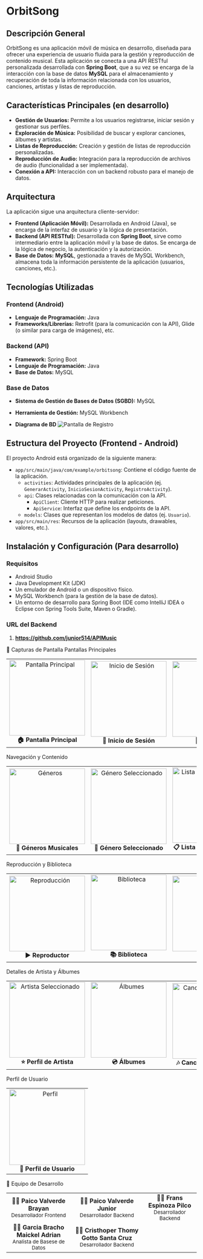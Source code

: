 # OrbitSong

## Descripción General

OrbitSong es una aplicación móvil de música en desarrollo, diseñada para ofrecer una experiencia de usuario fluida para la gestión y reproducción de contenido musical. Esta aplicación se conecta a una API RESTful personalizada desarrollada con **Spring Boot**, que a su vez se encarga de la interacción con la base de datos **MySQL** para el almacenamiento y recuperación de toda la información relacionada con los usuarios, canciones, artistas y listas de reproducción.

## Características Principales (en desarrollo)

* **Gestión de Usuarios:** Permite a los usuarios registrarse, iniciar sesión y gestionar sus perfiles.
* **Exploración de Música:** Posibilidad de buscar y explorar canciones, álbumes y artistas.
* **Listas de Reproducción:** Creación y gestión de listas de reproducción personalizadas.
* **Reproducción de Audio:** Integración para la reproducción de archivos de audio (funcionalidad a ser implementada).
* **Conexión a API:** Interacción con un backend robusto para el manejo de datos.

## Arquitectura

La aplicación sigue una arquitectura cliente-servidor:

* **Frontend (Aplicación Móvil):** Desarrollada en Android (Java), se encarga de la interfaz de usuario y la lógica de presentación.
* **Backend (API RESTful):** Desarrollada con **Spring Boot**, sirve como intermediario entre la aplicación móvil y la base de datos. Se encarga de la lógica de negocio, la autenticación y la autorización.
* **Base de Datos:** **MySQL**, gestionada a través de MySQL Workbench, almacena toda la información persistente de la aplicación (usuarios, canciones, etc.).

## Tecnologías Utilizadas

### Frontend (Android)
* **Lenguaje de Programación:** Java
* **Frameworks/Librerías:** Retrofit (para la comunicación con la API), Glide (o similar para carga de imágenes), etc.

### Backend (API)
* **Framework:** Spring Boot
* **Lenguaje de Programación:** Java
* **Base de Datos:** MySQL

### Base de Datos
* **Sistema de Gestión de Bases de Datos (SGBD):** MySQL
* **Herramienta de Gestión:** MySQL Workbench

* **Diagrama de BD**
    ![Pantalla de Registro](https://i.postimg.cc/NMYRYd6g/bd.jpg)

## Estructura del Proyecto (Frontend - Android)

El proyecto Android está organizado de la siguiente manera:

* `app/src/main/java/com/example/orbitsong`: Contiene el código fuente de la aplicación.
    * `activities`: Actividades principales de la aplicación (ej. `GenerarActivity`, `InicioSesionActivity`, `RegistroActivity`).
    * `api`: Clases relacionadas con la comunicación con la API.
        * `ApiClient`: Cliente HTTP para realizar peticiones.
        * `ApiService`: Interfaz que define los endpoints de la API.
    * `models`: Clases que representan los modelos de datos (ej. `Usuario`).
* `app/src/main/res`: Recursos de la aplicación (layouts, drawables, valores, etc.).

## Instalación y Configuración (Para desarrollo)

### Requisitos
* Android Studio
* Java Development Kit (JDK)
* Un emulador de Android o un dispositivo físico.
* MySQL Workbench (para la gestión de la base de datos).
* Un entorno de desarrollo para Spring Boot (IDE como IntelliJ IDEA o Eclipse con Spring Tools Suite, Maven o Gradle).

### URL del Backend
1.  **https://github.com/junior514/APIMusic**

📸 Capturas de Pantalla
Pantallas Principales
<div align="center">
  <table>
    <tr>
      <td align="center">
        <img src="https://i.postimg.cc/cCkx9Jxp/Inicio.png" width="200px" alt="Pantalla Principal"/>
        <br><b>🏠 Pantalla Principal</b>
      </td>
      <td align="center">
        <img src="https://i.postimg.cc/fyRWfdN7/Iniciar-Sesion.png" width="200px" alt="Inicio de Sesión"/>
        <br><b>🔐 Inicio de Sesión</b>
      </td>
      <td align="center">
        <img src="https://i.postimg.cc/66Mp5MrM/Registro.png" width="200px" alt="Registro"/>
        <br><b>📝 Registro</b>
      </td>
    </tr>
  </table>
</div>
Navegación y Contenido
<div align="center">
  <table>
    <tr>
      <td align="center">
        <img src="https://i.postimg.cc/Y0d9533y/Artboard-4.png" width="200px" alt="Géneros"/>
        <br><b>🎵 Géneros Musicales</b>
      </td>
      <td align="center">
        <img src="https://i.postimg.cc/hPGh9k4F/Artboard-5.png" width="200px" alt="Género Seleccionado"/>
        <br><b>🎯 Género Seleccionado</b>
      </td>
      <td align="center">
        <img src="https://i.postimg.cc/kGJGYZxb/Artboard-6.png" width="200px" alt="Lista de Reproducción"/>
        <br><b>📋 Lista de Reproducción</b>
      </td>
    </tr>
  </table>
</div>
Reproducción y Biblioteca
<div align="center">
  <table>
    <tr>
      <td align="center">
        <img src="https://i.postimg.cc/TYH1QthK/Artboard-7.png" width="200px" alt="Reproducción"/>
        <br><b>▶️ Reproductor</b>
      </td>
      <td align="center">
        <img src="https://i.postimg.cc/59g6Q4Vq/Artboard-8.png" width="200px" alt="Biblioteca"/>
        <br><b>📚 Biblioteca</b>
      </td>
      <td align="center">
        <img src="https://i.postimg.cc/Dw9Z3mrF/Artboard-9.png" width="200px" alt="Artistas"/>
        <br><b>🎤 Artistas</b>
      </td>
    </tr>
  </table>
</div>
Detalles de Artista y Álbumes
<div align="center">
  <table>
    <tr>
      <td align="center">
        <img src="https://i.postimg.cc/R0w0S9dt/Artboard-10.png" width="200px" alt="Artista Seleccionado"/>
        <br><b>⭐ Perfil de Artista</b>
      </td>
      <td align="center">
        <img src="https://i.postimg.cc/x1JCZLbt/Artboard-11.png" width="200px" alt="Álbumes"/>
        <br><b>💿 Álbumes</b>
      </td>
      <td align="center">
        <img src="https://i.postimg.cc/Ssqxj51v/Artboard-12.png" width="200px" alt="Canciones del Álbum"/>
        <br><b>🎶 Canciones del Álbum</b>
      </td>
    </tr>
  </table>
</div>
Perfil de Usuario
<div align="center">
  <table>
    <tr>
      <td align="center">
        <img src="https://i.postimg.cc/C1NL8NWL/Artboard-13.png" width="200px" alt="Perfil"/>
        <br><b>👤 Perfil de Usuario</b>
      </td>
    </tr>
  </table>
</div>
👥 Equipo de Desarrollo
<div align="center">
  <table>
    <tr>
      <td align="center">
        <b>🧑‍💻 Paico Valverde Brayan</b><br>
        <sub>Desarrollador Frontend</sub>
      </td>
      <td align="center">
        <b>🧑‍💻 Paico Valverde Junior</b><br>
        <sub>Desarrollador Backend</sub>
      </td>
      <td align="center">
        <b>🧑‍💻 Frans Espinoza Pilco</b><br>
        <sub>Desarrollador Backend</sub>
      </td>
    </tr>
    <tr>
      <td align="center">
        <b>🧑‍💻 Garcia Bracho Maickel Adrian</b><br>
        <sub>Analista de Basese de Datos</sub>
      </td>
      <td align="center">
        <b>🧑‍💻 Cristhoper Thomy Gotto Santa Cruz</b><br>
        <sub>Desarrollador Backend</sub>
      </td>
    </tr>
  </table>
</div>
